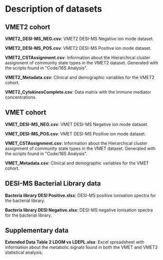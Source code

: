 # Description of datasets

## VMET2 cohort
**VMET2_DESI-MS_NEG.csv**: VMET2 DESI-MS Negative ion mode dataset.

**VMET2_DESI-MS_POS.csv**: VMET2 DESI-MS Positive ion mode dataset.

**VMET2_CSTAssignment.csv**: Information about the Hierarchical cluster assignment of community state types in the VMET2 dataset. Generated with the scripts found in "Code/16S Analysis". 

**VMET2_Metadata.csv**: Clinical and demographic variables for the VMET2 cohort.

**VMET2_CytokinesComplete.csv**: Data matrix with the immune mediator concentrations. 


## VMET cohort

**VMET_DESI-MS_NEG.csv**: VMET DESI-MS Negative ion mode dataset.

**VMET_DESI-MS_POS.csv**: VMET DESI-MS Positive ion mode dataset.

**VMET_CSTAssignment.csv**: Information about the Hierarchical cluster assignment of community state types in the VMET dataset. Generated with the scripts found in "Code/16S Analysis". 

**VMET_Metadata.csv**: Clinical and demographic variables for the VMET cohort.


## DESI-MS Bacterial Library data

**Bacteria library DESI Positive.xlsx**: DESI-MS positive ionisation spectra for the bacterial library.

**Bacteria library DESI Negative.xlsx**: DESI-MS negative ionisation spectra for the bacterial library.

## Supplementary data

**Extended Data Table 2 LDOM vs LDEPL.xlsx**: Excel spreadsheet with information about the metabolic signals found in both the VMET and VMET2 statistical analysis.





